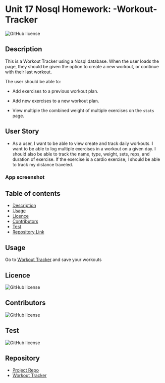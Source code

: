 # Unit 17 Nosql Homework: -Workout-Tracker
![GitHub license](https://img.shields.io/badge/Made%20by-%40niyati7892-orange)


## Description 

This is a Workout Tracker using a Nosql database.
When the user loads the page, they should be given the option to create a new workout, or continue with their last workout.

The user should be able to:

  * Add exercises to a previous workout plan.

  * Add new exercises to a new workout plan.

  * View multiple the combined weight of multiple exercises on the `stats` page.


## User Story

* As a user, I want to be able to view create and track daily workouts. I want to be able to log multiple exercises in a workout on a given day. I should also be able to track the name, type, weight, sets, reps, and duration of exercise. If the exercise is a cardio exercise, I should be able to track my distance traveled.

### App screenshot

## Table of contents

- [Description](#Description)
- [Usage](#Usage)
- [Licence](#Licence)
- [Contributors](#Contributors)
- [Test](#Test)
- [Repository Link](#Repository)
 

## Usage

Go to [Workout Tracker]() and save your workouts

## Licence

![GitHub license](https://img.shields.io/badge/license-MIT-blue.svg)

## Contributors

![GitHub license](https://img.shields.io/badge/Made%20by-%40niyati7892-orange)

## Test

![GitHub license](https://img.shields.io/badge/test-100%25-success)


## Repository

- [Project Repo]()
- [Workout Tracker]()

